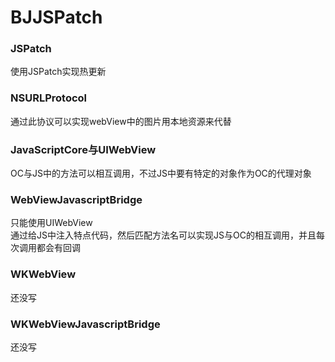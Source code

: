# BJJSPatch

### JSPatch
使用JSPatch实现热更新

### NSURLProtocol
通过此协议可以实现webView中的图片用本地资源来代替

### JavaScriptCore与UIWebView
OC与JS中的方法可以相互调用，不过JS中要有特定的对象作为OC的代理对象

### WebViewJavascriptBridge
只能使用UIWebView<br/>
通过给JS中注入特点代码，然后匹配方法名可以实现JS与OC的相互调用，并且每次调用都会有回调

### WKWebView
还没写

### WKWebViewJavascriptBridge
还没写
